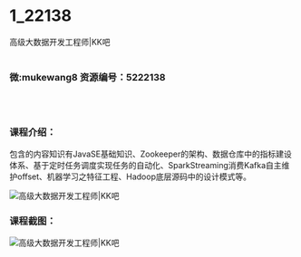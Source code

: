 # 1_22138
高级大数据开发工程师|KK吧
<br/></br>
<h3>微:mukewang8 资源编号：5222138</h3>
<br/></br>
<h3>课程介绍：</h3>
<p>包含的内容知识有JavaSE基础知识、Zookeeper的架构、数据仓库中的指标建设体系、基于定时任务调度实现任务的自动化、SparkStreaming消费Kafka自主维护offset、机器学习之特征工程、Hadoop底层源码中的设计模式等。</p>
<p><img src="https://www.ko996.com/wp-content/uploads/img/2021/12/1-70.png" alt="高级大数据开发工程师|KK吧"></p>
<div class="info-desc">
<h3>课程截图：</h3>
<p><img src="https://www.ko996.com/wp-content/uploads/img/2021/12/2-37.png" alt="高级大数据开发工程师|KK吧"></p>


			
</div>
